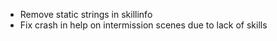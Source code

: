 
- Remove static strings in skillinfo
- Fix crash in help on intermission scenes due to lack of skills